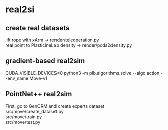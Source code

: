 # real2si

## create real datasets
lift rope with xArm -> render/teleoperation.py  
real point to PlasticineLab density -> render/pcds2density.py  

## gradient-based real2sim
CUDA_VISIBLE_DEVICES=0 python3 -m plb.algorithms.solve --algo action --env_name Move-v1

## PointNet++ real2sim
First, go to GenORM and create experts dataset  
src/move/create_dataset.py  
src/move/train.py  
src/move/test.py
